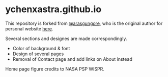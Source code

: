 # ychenxastra.github.io

This repository is forked from [@arasgungore](https://github.com/arasgungore), who is the original author for personal website [here](https://arasgungore.github.io).

Several sections and designes are made correspondingly.
- Color of background & font
- Design of several pages
- Removal of Contact page and add links on About instead

Home page figure credits to NASA PSP WISPR.
